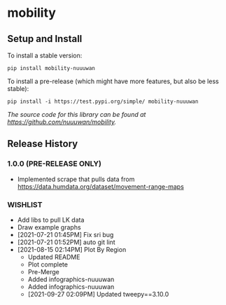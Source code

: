 
# mobility

## Setup and Install

To install a stable version:

```
pip install mobility-nuuuwan
```

To install a pre-release (which might have more features, but also be
less stable):

```
pip install -i https://test.pypi.org/simple/ mobility-nuuuwan
```

*The source code for this library can be found at https://github.com/nuuuwan/mobility.*

## Release History

### 1.0.0 (PRE-RELEASE ONLY)
* Implemented scrape that pulls data from https://data.humdata.org/dataset/movement-range-maps

### WISHLIST
* Add libs to pull LK data
* Draw example graphs
* [2021-07-21 01:45PM] Fix sri bug
* [2021-07-21 01:52PM] auto git lint
* [2021-08-15 02:14PM] Plot By Region
  * Updated README
  * Plot complete
  * Pre-Merge
  * Added infographics-nuuuwan
  * Added infographics-nuuuwan
  *  [2021-09-27 02:09PM] Updated tweepy==3.10.0
